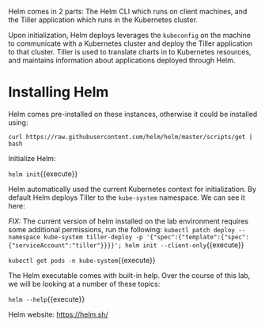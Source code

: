 Helm comes in 2 parts: The Helm CLI which runs on client machines, and the Tiller application which runs in the Kubernetes cluster.

Upon initialization, Helm deploys leverages the `kubeconfig` on the machine to communicate with a Kubernetes cluster and deploy the Tiller application to that cluster. Tiller is used to translate charts in to Kubernetes resources, and maintains information about applications deployed through Helm.

# Installing Helm
Helm comes pre-installed on these instances, otherwise it could be installed using:

`curl https://raw.githubusercontent.com/helm/helm/master/scripts/get | bash`

Initialize Helm:

`helm init`{{execute}}

Helm automatically used the current Kubernetes context for initialization. By default Helm deploys Tiller to the `kube-system` namespace. We can see it here:

*FIX:* The current version of helm installed on the lab environment requires some additional permissions, run the following: `kubectl patch deploy --namespace kube-system tiller-deploy -p '{"spec":{"template":{"spec":{"serviceAccount":"tiller"}}}}'; helm init --client-only`{{execute}}

`kubectl get pods -n kube-system`{{execute}}

The Helm executable comes with built-in help. Over the course of this lab, we will be looking at a number of these topics:

`helm --help`{{execute}}

Helm website: https://helm.sh/

